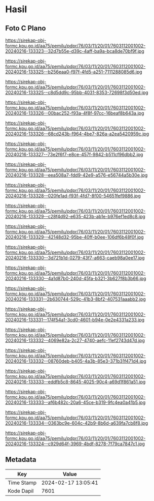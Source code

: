 # Hasil

## Foto C Plano

https://sirekap-obj-formc.kpu.go.id/aa75/pemilu/pdpr/76/03/11/20/01/7603112001002-20240216-133323--32d7b55e-d39c-4aff-ba9a-bca8de70bf9f.jpg

https://sirekap-obj-formc.kpu.go.id/aa75/pemilu/pdpr/76/03/11/20/01/7603112001002-20240216-133325--b256eaa0-f97f-4fd5-a251-7111288085d6.jpg

https://sirekap-obj-formc.kpu.go.id/aa75/pemilu/pdpr/76/03/11/20/01/7603112001002-20240216-133325--c8d5dd9c-95bb-4031-8353-72698f3d50ed.jpg

https://sirekap-obj-formc.kpu.go.id/aa75/pemilu/pdpr/76/03/11/20/01/7603112001002-20240216-133326--00bac252-f93a-4f8f-97cc-16beaf8b643a.jpg

https://sirekap-obj-formc.kpu.go.id/aa75/pemilu/pdpr/76/03/11/20/01/7603112001002-20240216-133326--68cd243b-f964-4be7-826a-a2ea5420959c.jpg

https://sirekap-obj-formc.kpu.go.id/aa75/pemilu/pdpr/76/03/11/20/01/7603112001002-20240216-133327--73e2f6f7-e8ce-457f-9842-b511cf96dbb2.jpg

https://sirekap-obj-formc.kpu.go.id/aa75/pemilu/pdpr/76/03/11/20/01/7603112001002-20240216-133328--eea508a7-fdd9-42e9-a576-e56744a5b30e.jpg

https://sirekap-obj-formc.kpu.go.id/aa75/pemilu/pdpr/76/03/11/20/01/7603112001002-20240216-133328--020fe1ad-f93f-4fd7-8f00-54651fef9886.jpg

https://sirekap-obj-formc.kpu.go.id/aa75/pemilu/pdpr/76/03/11/20/01/7603112001002-20240216-133329--c28f4d92-e635-423b-ab1e-b976ef1ed8c8.jpg

https://sirekap-obj-formc.kpu.go.id/aa75/pemilu/pdpr/76/03/11/20/01/7603112001002-20240216-133329--42148d32-95be-40ff-b0ee-106df6b48f0f.jpg

https://sirekap-obj-formc.kpu.go.id/aa75/pemilu/pdpr/76/03/11/20/01/7603112001002-20240216-133330--3d721b1d-0279-43f7-a663-caeb98a0ee17.jpg

https://sirekap-obj-formc.kpu.go.id/aa75/pemilu/pdpr/76/03/11/20/01/7603112001002-20240216-133330--4a1d87b0-240d-45fa-b321-3b627f8b3b66.jpg

https://sirekap-obj-formc.kpu.go.id/aa75/pemilu/pdpr/76/03/11/20/01/7603112001002-20240216-133331--2b630744-529c-41b3-8bf2-407531aaabb2.jpg

https://sirekap-obj-formc.kpu.go.id/aa75/pemilu/pdpr/76/03/11/20/01/7603112001002-20240216-133331--174f54a1-3cd0-4601-b94e-0e2e4331a233.jpg

https://sirekap-obj-formc.kpu.go.id/aa75/pemilu/pdpr/76/03/11/20/01/7603112001002-20240216-133332--4069e82a-2c27-4740-aefc-11ef2743d47d.jpg

https://sirekap-obj-formc.kpu.go.id/aa75/pemilu/pdpr/76/03/11/20/01/7603112001002-20240216-133332--08760deb-b405-4a3b-85e3-371b31f471d4.jpg

https://sirekap-obj-formc.kpu.go.id/aa75/pemilu/pdpr/76/03/11/20/01/7603112001002-20240216-133333--eddfb5c8-8645-4025-90c4-a69d1f861a51.jpg

https://sirekap-obj-formc.kpu.go.id/aa75/pemilu/pdpr/76/03/11/20/01/7603112001002-20240216-133333--af6b482c-20a6-45ce-b319-9fc4ea0a41b5.jpg

https://sirekap-obj-formc.kpu.go.id/aa75/pemilu/pdpr/76/03/11/20/01/7603112001002-20240216-133334--0363bc9e-604c-42b9-8b6d-a639fa7cb8f8.jpg

https://sirekap-obj-formc.kpu.go.id/aa75/pemilu/pdpr/76/03/11/20/01/7603112001002-20240216-133324--c929d64f-3969-4bdf-8278-7f79ca7847c1.jpg


## Metadata

| Key        | Value               |
| ---------- | ------------------- |
| Time Stamp | 2024-02-17 13:05:41 |
| Kode Dapil | 7601                |



